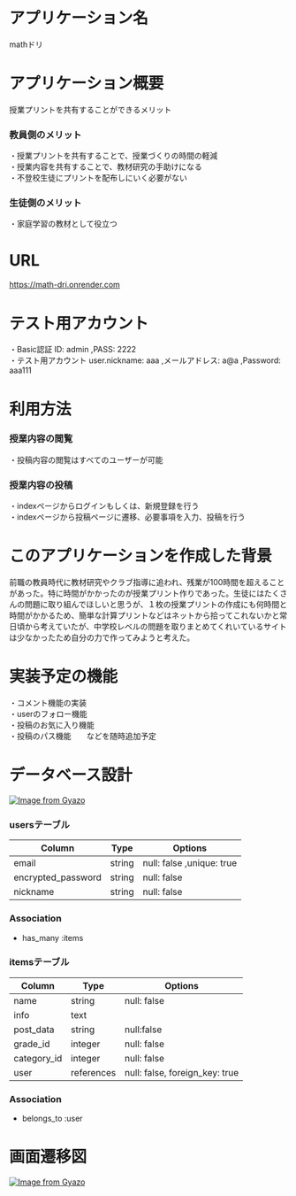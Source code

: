 # アプリケーション名
mathドリ

# アプリケーション概要
授業プリントを共有することができるメリット  
### 教員側のメリット
  ・授業プリントを共有することで、授業づくりの時間の軽減<br>
  ・授業内容を共有することで、教材研究の手助けになる<br>
  ・不登校生徒にプリントを配布しにいく必要がない<br>
### 生徒側のメリット
  ・家庭学習の教材として役立つ

# URL
https://math-dri.onrender.com

# テスト用アカウント
・Basic認証 ID: admin ,PASS: 2222<br>
・テスト用アカウント user.nickname: aaa ,メールアドレス: a@a ,Password: aaa111  

# 利用方法
### 授業内容の閲覧
  ・投稿内容の閲覧はすべてのユーザーが可能<br>
### 授業内容の投稿
  ・indexページからログインもしくは、新規登録を行う<br>
  ・indexページから投稿ページに遷移、必要事項を入力、投稿を行う


# このアプリケーションを作成した背景
  前職の教員時代に教材研究やクラブ指導に追われ、残業が100時間を超えることがあった。特に時間がかかったのが授業プリント作りであった。生徒にはたくさんの問題に取り組んでほしいと思うが、１枚の授業プリントの作成にも何時間と時間がかかるため、簡単な計算プリントなどはネットから拾ってこれないかと常日頃から考えていたが、中学校レベルの問題を取りまとめてくれいているサイトは少なかったため自分の力で作ってみようと考えた。

# 実装予定の機能
  ・コメント機能の実装 <br>
  ・userのフォロー機能 <br>
  ・投稿のお気に入り機能 <br>
  ・投稿のパス機能　　などを随時追加予定

# データベース設計
  [![Image from Gyazo](https://i.gyazo.com/894356105ef44399978be295a08b2ea8.png)](https://gyazo.com/894356105ef44399978be295a08b2ea8)

### usersテーブル

| Column | Type | Options  |
| ------ | ----- | --------- |
| email | string | null: false ,unique: true |
| encrypted_password | string | null: false |
| nickname | string | null: false |

### Association
- has_many :items

### itemsテーブル

| Column | Type | Options  |
| ------ | ----- | --------- |
| name | string | null: false |
| info | text |  |
| post_data | string | null:false |
| grade_id | integer | null: false |
| category_id | integer | null: false |
| user | references | null: false, foreign_key: true |

### Association
- belongs_to :user

# 画面遷移図
  [![Image from Gyazo](https://i.gyazo.com/7d6f8d26f63a2e6dd936617c8bcbfb61.png)](https://gyazo.com/7d6f8d26f63a2e6dd936617c8bcbfb61)